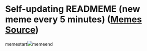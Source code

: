 # Self-updating READMEME (new meme every 5 minutes) ([Memes Source](https://bramses.notion.site/a49c1e962b7646879176ac3b327b6533?v=4d1eda54b170483cb03a40f257231764))

memestart![](https://www.notion.so/image/https%3A%2F%2Fs3-us-west-2.amazonaws.com%2Fsecure.notion-static.com%2F15f860da-333d-4db1-832c-e91ea5e0c522%2F116F352C-6D16-4A98-9F79-BE4D12821308.jpeg?table=block&id=c0687c41-4123-4ecf-95e8-acbf690e3d54&cache=v2)memeend

